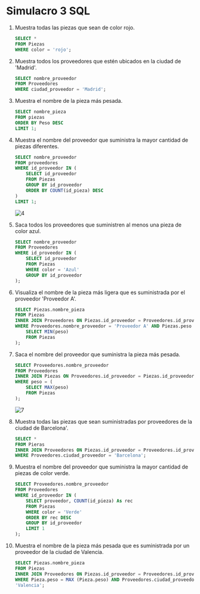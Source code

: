 # Simulacro 3 SQL

1. Muestra todas las piezas que sean de color rojo.

    ```sql
    SELECT *
    FROM Piezas
    WHERE color = 'rojo';
    ```

2. Muestra todos los proveedores que estén ubicados en la ciudad de 'Madrid'.

    ```sql
    SELECT nombre_proveedor
    FROM Proveedores
    WHERE ciudad_proveedor = 'Madrid';
    ```

3. Muestra el nombre de la pieza más pesada.

    ```sql
    SELECT nombre_pieza
    FROM piezas
    ORDER BY Peso DESC
    LIMIT 1;
    ```

4. Muestra el nombre del proveedor que suministra la mayor cantidad de piezas diferentes.

    ```sql
    SELECT nombre_proveedor
    FROM proveedores
    WHERE id_proveedor IN (
        SELECT id_proveedor
        FROM Piezas
        GROUP BY id_proveedor
        ORDER BY COUNT(id_pieza) DESC
    )
    LIMIT 1;
    ```

    ![4](/img/4.png)

5. Saca todos los proveedores que suministren al menos una pieza de color azul.

    ```sql
    SELECT nombre_proveedor
    FROM Proveedores
    WHERE id_proveedor IN (
        SELECT id_proveedor
        FROM Piezas
        WHERE color = 'Azul'
        GROUP BY id_proveedor
    );
    ```

6. Visualiza el nombre de la pieza más ligera que es suministrada por el proveedor 'Proveedor A'.

    ```sql
    SELECT Piezas.nombre_pieza
    FROM Piezas
    INNER JOIN Proveedores ON Piezas.id_proveedor = Proveedores.id_proveedor
    WHERE Proveedores.nombre_proveedor = 'Proveedor A' AND Piezas.peso = (
        SELECT MIN(peso)
        FROM Piezas
    );
    ```

7. Saca el nombre del proveedor que suministra la pieza más pesada.

    ```sql
    SELECT Proveedores.nombre_proveedor
    FROM Proveedores
    INNER JOIN Piezas ON Proveedores.id_proveedor = Piezas.id_proveedor
    WHERE peso = (
        SELECT MAX(peso)
        FROM Piezas
    );
    ```

    ![7](/img/7.png)

8. Muestra todas las piezas que sean suministradas por proveedores de la ciudad de Barcelona'.

    ```sql
    SELECT *
    FROM Pieras
    INNER JOIN Proveedores ON Piezas.id_proveedor = Proveedores.id_proverdor
    WHERE Proveedores.ciudad_proveedor = 'Barcelona';
    ```

9. Muestra el nombre del proveedor que suministra la mayor cantidad de piezas de
color verde.

    ```sql
    SELECT Proveedores.nombre_proveedor
    FROM Proveedores
    WHERE id_proveedor IN (
        SELECT proveedor, COUNT(id_pieza) As rec
        FROM Piezas
        WHERE color = 'Verde'
        ORDER BY rec DESC
        GROUP BY id_proveedor
        LIMIT 1
    );
    ```

10. Muestra el nombre de la pieza más pesada que es suministrada por un proveedor de la ciudad de Valencia.

    ```sql
    SELECT Piezas.nombre_pieza
    FROM Piezas
    INNER JOIN Proveedores ON Piezas.id_proveedor = Proveedores.id_proveedor
    WHERE Pieza.peso = MAX (Pieza.peso) AND Proveedores.ciudad_proveedor =
    'Valencia';
    ```
